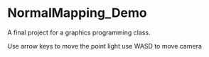 # NormalMapping_Demo
A final project for a graphics programming class. 


Use arrow keys to move the point light
use WASD to move camera
